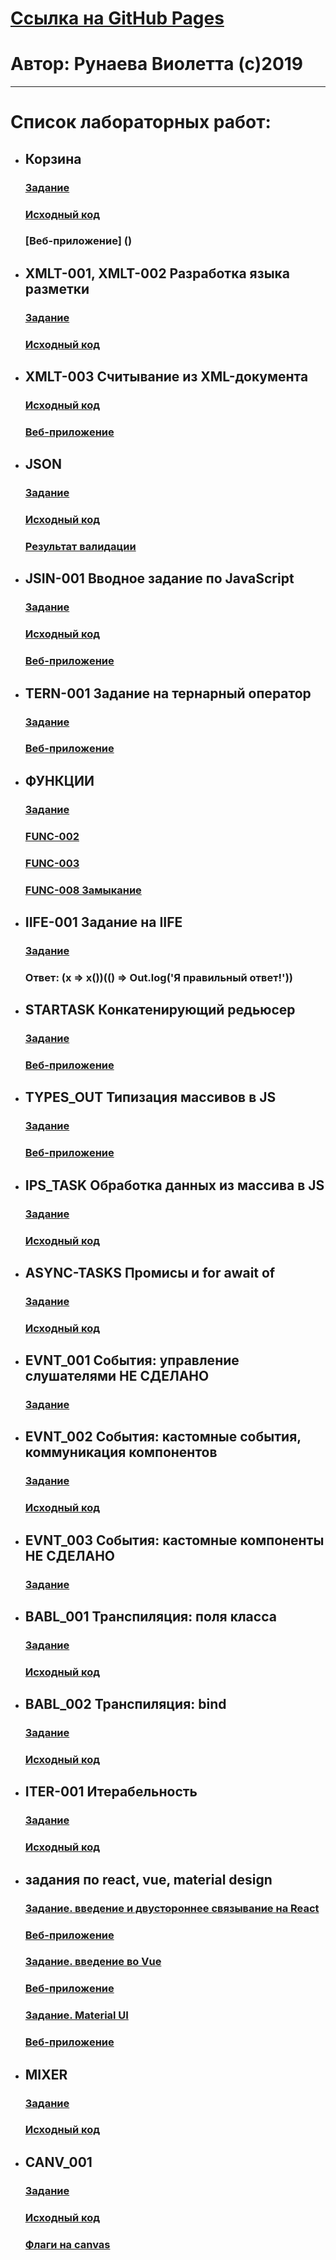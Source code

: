 # [Ссылка на GitHub Pages](#)
# Автор: Рунаева Виолетта (с)2019
---
# Список лабораторных работ:
* ## Корзина
  ### [Задание](https://kodaktor.ru/g/cart)
  ### [Исходный код](https://github.com/vitarunaeva/itmo-js-labs/tree/master/cart)
  ### [Веб-приложение] ()
* ## XMLT-001, XMLT-002  Разработка языка разметки
  ### [Задание](https://kodaktor.ru/g/xml_intro)
  ### [Исходный код](https://github.com/vitarunaeva/itmo-js-labs/tree/master/XMLT-003)
* ## XMLT-003 Считывание из XML-документа
  ### [Исходный код](https://kodaktor.ru/xmlt_c1fc5)
  ### [Веб-приложение](https://kodaktor.ru/g/xmlt_c1fc5)
* ## JSON
  ### [Задание](https://kodaktor.ru/g/json_intro)
  ### [Исходный код](https://kodaktor.ru/myjson_e477e)
  ### [Результат валидации](https://github.com/vitarunaeva/itmo-js-labs/blob/master/XSL-INTRO/h3B9mbi2a_c.jpg)
* ## JSIN-001 Вводное задание по JavaScript
  ### [Задание](https://kodaktor.ru/jsin_001)
  ### [Исходный код](https://kodaktor.ru/jsin_cbbf7)
  ### [Веб-приложение](https://kodaktor.ru/g/jsin_cbbf7)
* ## TERN-001 Задание на тернарный оператор
  ### [Задание](https://kodaktor.ru/tern_001)
  ### [Веб-приложение](https://kodaktor.ru/g/tern_4f12d)
* ## ФУНКЦИИ
  ### [Задание](https://kodaktor.ru/g/func)
  ### [FUNC-002](https://kodaktor.ru/g/func_1d118)
  ### [FUNC-003](https://kodaktor.ru/g/func_57497)
  ### [FUNC-008 Замыкание](https://kodaktor.ru/g/func_e4857)
* ## IIFE-001 Задание на IIFE
  ### [Задание](https://kodaktor.ru/g/iife)
  ### Ответ: (x => x())(() => Out.log('Я правильный ответ!'))
* ## STARTASK Конкатенирующий редьюсер
  ### [Задание](https://kodaktor.ru/startask)
  ### [Веб-приложение](https://kodaktor.ru/g/startask_3fd3d)
* ## TYPES_OUT Типизация массивов в JS
  ### [Задание](https://kodaktor.ru/types_out)
  ### [Веб-приложение](https://kodaktor.ru/g/types_a34ea)
* ## IPS_TASK Обработка данных из массива в JS
  ### [Задание](https://kodaktor.ru/g/ips_task)
  ### [Исходный код](https://github.com/vitarunaeva/itmo-js-labs/tree/master/ips)
* ## ASYNC-TASKS  Промисы и for await of
  ### [Задание](https://kodaktor.ru/async_tasks)
  ### [Исходный код](https://kodaktor.ru/g/async_fb0ef)
* ## EVNT_001 События: управление слушателями НЕ СДЕЛАНО
  ### [Задание](https://kodaktor.ru/g/evnt_001)
* ## EVNT_002 События: кастомные события, коммуникация компонентов
  ### [Задание](https://kodaktor.ru/evnt_002)
  ### [Исходный код](https://kodaktor.ru/g/custom_170f8)
* ## EVNT_003 События: кастомные компоненты НЕ СДЕЛАНО
  ### [Задание](https://kodaktor.ru/evnt_003)
* ## BABL_001 Транспиляция: поля класса
  ### [Задание](https://kodaktor.ru/babl_001)
  ### [Исходный код](https://kodaktor.ru/g/babl_d3107)
* ## BABL_002 Транспиляция: bind
  ### [Задание](https://kodaktor.ru/babl_002)
  ### [Исходный код](https://kodaktor.ru/bind02032018_c11a0)
* ## ITER-001 Итерабельность
  ### [Задание](https://kodaktor.ru/iter_001)
  ### [Исходный код](https://kodaktor.ru/g/iter_c7800)
* ## задания по react, vue, material design
  ### [Задание. введение и двустороннее связывание на React](https://kodaktor.ru/frmw_001 )
  ### [Веб-приложение](https://kodaktor.ru/g/react_state_b9774)
  ### [Задание. введение во Vue](https://kodaktor.ru/frmw_002)
  ### [Веб-приложение](https://kodaktor.ru/g/vue_99dbf)
  ### [Задание. Material UI](https://kodaktor.ru/frmw_007)
  ### [Веб-приложение](https://github.com/vitarunaeva/itmo-js-labs/tree/master/material)
* ## MIXER
  ### [Задание](https://kodaktor.ru/g/mixer)
  ### [Исходный код](https://github.com/vitarunaeva/itmo-js-labs/tree/master/mixer)
* ## CANV_001
  ### [Задание](http://kodaktor.ru/cnvs/lr_canvas_rates.pdf)
  ### [Исходный код](https://kodaktor.ru/g/10bf370_db7fd)
  ### [Флаги на canvas](https://github.com/vitarunaeva/itmo-js-labs/tree/master/canvas)






